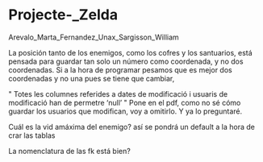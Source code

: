 # Projecte-_Zelda
Arevalo_Marta_Fernandez_Unax_Sargisson_William

La posición tanto de los enemigos, como los cofres y los santuarios, está pensada para guardar tan solo un número como coordenada,
y no dos coordenadas. Si a la hora de programar pesamos que es mejor dos coordenadas y no una pues se tiene que cambiar,

" Totes les columnes referides a dates de modificació i usuaris de modificació han de permetre ‘null’ " Pone en el pdf,
como no sé cómo guardar los usuarios que modifican, voy a omitirlo. Y ya lo preguntaré.

Cuál es la vid amáxima del enemigo? así se pondrá un default a la hora de crar las tablas

La nomenclatura de las fk está bien?